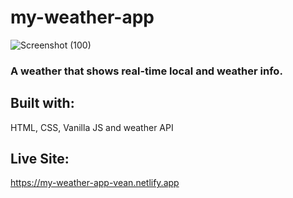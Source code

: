 # my-weather-app

![Screenshot (100)](https://user-images.githubusercontent.com/66500541/170798453-47cc6302-f26b-4876-8aaf-6a83bb7220bd.png)


### A weather that shows real-time local and weather info. 


## Built with:
HTML, CSS, Vanilla JS and weather API

## Live Site:
https://my-weather-app-vean.netlify.app

